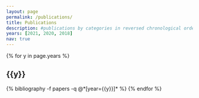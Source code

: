 ```yaml
---
layout: page
permalink: /publications/
title: Publications
description: #publications by categories in reversed chronological order. generated by jekyll-scholar.
years: [2021, 2020, 2018]
nav: true
---
```


<div class="publications">

{% for y in page.years %}
  <h2 class="year">{{y}}</h2>
  {% bibliography -f papers -q @*[year={{y}}]* %}
{% endfor %}

</div>
